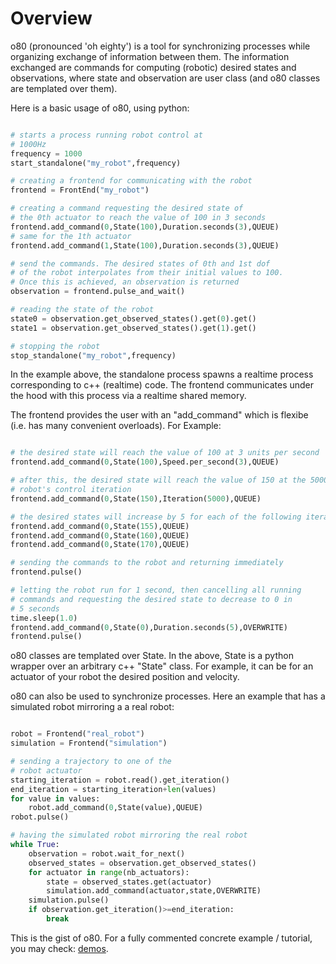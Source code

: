 # Overview

o80 (pronounced 'oh eighty') is a tool for synchronizing processes while organizing exchange of information between them.
The information exchanged are commands for computing (robotic) desired states and observations, where state and observation are user class (and o80 classes are templated over them).

Here is a basic usage of o80, using python:

```python

# starts a process running robot control at
# 1000Hz
frequency = 1000
start_standalone("my_robot",frequency)

# creating a frontend for communicating with the robot
frontend = FrontEnd("my_robot")

# creating a command requesting the desired state of
# the 0th actuator to reach the value of 100 in 3 seconds
frontend.add_command(0,State(100),Duration.seconds(3),QUEUE)
# same for the 1th actuator
frontend.add_command(1,State(100),Duration.seconds(3),QUEUE)

# send the commands. The desired states of 0th and 1st dof
# of the robot interpolates from their initial values to 100.
# Once this is achieved, an observation is returned
observation = frontend.pulse_and_wait()

# reading the state of the robot 
state0 = observation.get_observed_states().get(0).get()
state1 = observation.get_observed_states().get(1).get()

# stopping the robot
stop_standalone("my_robot",frequency)

```

In the example above, the standalone process spawns a realtime process corresponding
to c++ (realtime) code. The frontend communicates under the hood with this process via
a realtime shared memory.

The frontend provides the user with an "add_command" which is flexibe (i.e. has many convenient overloads). For Example:

```python

# the desired state will reach the value of 100 at 3 units per second
frontend.add_command(0,State(100),Speed.per_second(3),QUEUE)

# after this, the desired state will reach the value of 150 at the 5000th 
# robot's control iteration
frontend.add_command(0,State(150),Iteration(5000),QUEUE)

# the desired states will increase by 5 for each of the following iteration
frontend.add_command(0,State(155),QUEUE)
frontend.add_command(0,State(160),QUEUE)
frontend.add_command(0,State(170),QUEUE)

# sending the commands to the robot and returning immediately
frontend.pulse()

# letting the robot run for 1 second, then cancelling all running
# commands and requesting the desired state to decrease to 0 in
# 5 seconds
time.sleep(1.0)
frontend.add_command(0,State(0),Duration.seconds(5),OVERWRITE)
frontend.pulse()

```

o80 classes are templated over State. In the above, State is a python wrapper over an arbitrary
c++ "State" class. For example, it can be for an actuator of your robot the desired position and velocity.

o80 can also be used to synchronize processes. Here an example that has a simulated robot mirroring a
a real robot:

```python

robot = Frontend("real_robot")
simulation = Frontend("simulation")

# sending a trajectory to one of the
# robot actuator
starting_iteration = robot.read().get_iteration()
end_iteration = starting_iteration+len(values)
for value in values:
    robot.add_command(0,State(value),QUEUE)
robot.pulse()

# having the simulated robot mirroring the real robot
while True:
    observation = robot.wait_for_next()
    observed_states = observation.get_observed_states()
    for actuator in range(nb_actuators):
        state = observed_states.get(actuator)
        simulation.add_command(actuator,state,OVERWRITE)
    simulation.pulse()
    if observation.get_iteration()>=end_iteration:
        break

```

This is the gist of o80. For a fully commented concrete example / tutorial, you may check: [demos](https://github.com/intelligent-soft-robots/o80_example/tree/master/demos).

